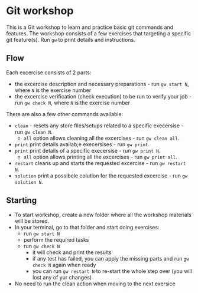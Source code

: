 # Git workshop
This is a Git workshop to learn and practice basic git commands and features.
The workshop consists of a few exercises that targeting a specific git feature(s).
Run `gw` to print details and instructions.

## Flow
Each excercise consists of 2 parts: 
- the excercise description and necessary preparations - run `gw start N`, where `N` is the exercise number
- the excercise verification (check execution) to be run to verify your job - run `gw check N`, where `N` is the exercise number

There are also a few other commands available:
- `clean` - resets any store files/setups related to a specific execersise - run `gw clean N`.
  - `all` option allows cleaning all the excercises - run `gw clean all`.
- `print` print details availab;e execersises - run `gw print`.
- `print` print details of a specific execersise - run `gw print N`.
  - `all` option allows printing all the excercises - run `gw print all`.
- `restart` cleans up and starts the requested excercise - run `gw restart N`.
- `solution` print a possibele colution for the requested excercise - run `gw solution N`.

## Starting
- To start workshop, create a new folder where all the workshop materials will be stored.
- In your terminal, go to that folder and start doing exercises:
  - run `gw start N`
  - perform the required tasks
  - run `gw check N`
    - it will check and print the results 
    - if any test has failed, you can apply the missing parts and run `gw check N` again when ready
    - you can run `gw restart N` to re-start the whole step over (you will lost any of yur changes)
- No need to run the clean action when moving to the next exersice
